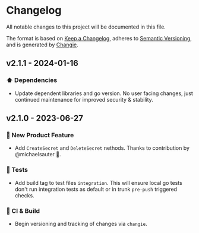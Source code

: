# Changelog

All notable changes to this project will be documented in this file.

The format is based on [Keep a Changelog](https://keepachangelog.com/en/1.0.0/),
adheres to [Semantic Versioning](https://semver.org/spec/v2.0.0.html),
and is generated by [Changie](https://github.com/miniscruff/changie).

## v2.1.1 - 2024-01-16

### ⬆️ Dependencies

- Update dependent libraries and go version. No user facing changes, just continued maintenance for improved security & stability.

## v2.1.0 - 2023-06-27

### 🎉 New Product Feature

- Add `CreateSecret` and `DeleteSecret` nethods. Thanks to contribution by @michaelsauter 🎉.

### 🧪 Tests

- Add build tag to test files `integration`. This will ensure local go tests don't run integration tests as default or in trunk `pre-push` triggered checks.

### 🤖 CI & Build

- Begin versioning and tracking of changes via `changie`.
